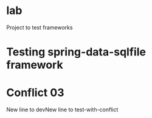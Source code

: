 # lab
Project to test frameworks

# Testing spring-data-sqlfile framework
# Conflict 03
New line to devNew line to test-with-conflict 

